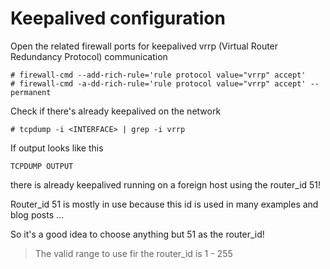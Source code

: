 # Keepalived configuration

Open the related firewall ports for keepalived vrrp (Virtual Router Redundancy Protocol) communication
```
# firewall-cmd --add-rich-rule='rule protocol value="vrrp" accept'
# firewall-cmd -a-dd-rich-rule='rule protocol value="vrrp" accept' --permanent
```

Check if there's already keepalived on the network
```
# tcpdump -i <INTERFACE> | grep -i vrrp
```
If output looks like this
```
TCPDUMP OUTPUT
```
there is already keepalived running on a foreign host using the router_id 51!

Router_id 51 is mostly in use because this id is used in many examples and blog posts ...

So it's a good idea to choose anything but 51 as the router_id!

> The valid range to use fir the router_id is 1 - 255

